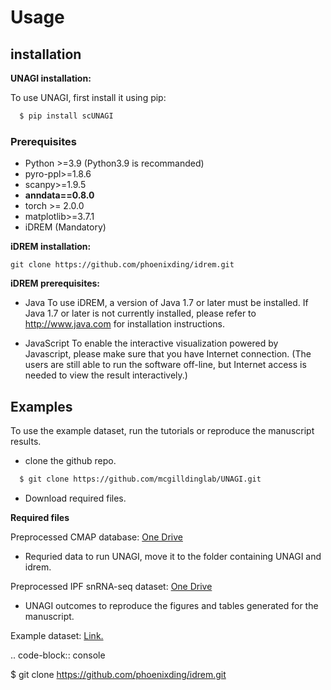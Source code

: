 # Usage


## installation

**UNAGI installation:**

To use UNAGI, first install it using pip:

```bash
  $ pip install scUNAGI
```

### Prerequisites
-   Python >=3.9 (Python3.9 is recommanded)
-   pyro-ppl>=1.8.6
-   scanpy>=1.9.5
-   **anndata==0.8.0** 
-   torch >= 2.0.0
-   matplotlib>=3.7.1
-   iDREM (Mandatory)

**iDREM installation:**

```
git clone https://github.com/phoenixding/idrem.git
```

**iDREM prerequisites:**

-   Java
    To use iDREM, a version of Java 1.7 or later must be installed. If Java 1.7 or later is not currently installed, please refer to http://www.java.com for installation instructions.

-   JavaScript
    To enable the interactive visualization powered by Javascript, please make sure that you have Internet connection.
    (The users are still able to run the software off-line, but Internet access is needed to view the result interactively.)

## Examples

To use the example dataset, run the tutorials or reproduce the manuscript results.

-  clone the github repo.

``` bash
  $ git clone https://github.com/mcgilldinglab/UNAGI.git
```

-   Download required files.

**Required files**

Preprocessed CMAP database: [One Drive](https://mcgill-my.sharepoint.com/:u:/g/personal/yumin_zheng_mail_mcgill_ca/EazTbqa3vKtJnwd6-DL87GUBaAwEA8AXaHHCdEXtS1bPFg?e=Y5A2WO)
-    Requried data to run UNAGI, move it to the folder containing UNAGI and idrem.

Preprocessed IPF snRNA-seq dataset: [One Drive](https://mcgill-my.sharepoint.com/:f:/g/personal/yumin_zheng_mail_mcgill_ca/EhUPO3Ip0IhCh0kz-Uply_MBzksNoX9N6HDEgC_dUHbCkg?e=biVLuV)
-    UNAGI outcomes to reproduce the figures and tables generated for the manuscript.

Example dataset: [Link.](https://github.com/mcgilldinglab/UNAGI/tree/main/UNAGI/data/example)




.. code-block:: console

  $ git clone https://github.com/phoenixding/idrem.git


